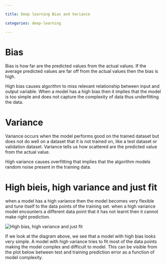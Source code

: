 ```yaml
---

title: Deep learning Bias and Variance

categories: deep-learning

---
```


# Bias

Bias is how far are the predicted values from the actual values. If the average predicted values are far off from the actual values then the bias is high.

High bias causes algorithm to miss relevant relationship between input and output variable. When a model has a high bias then it implies that the model is too simple and does not capture the complexity of data thus underfitting the data.



# Variance

Variance occurs when the model performs good on the trained dataset but does not do well on a dataset that it is not trained on, like a test dataset or validation dataset. Variance tells us how scattered are the predicted value from the actual value.

High variance causes overfitting that implies that the algorithm models random noise present in the training data.



# High bieis, high variance and just fit

when a model has a high variance then the model becomes very flexible and tune itself to the data points of the training set. when a high variance model encounters a different data point that it has not learnt then it cannot make right prediction.

![High bias, high variance and just fit](/home/sunw/github/blog/_posts/resources/img/bias_variance_just_fit.png)

If we look at the diagram above, we see that a model with high bias looks very simple. A model with high variance tries to fit most of the data points making the model complex and difficult to model. This can be visible from the plot below between test and training prediction error as a function of model complexity.

[Reference]: https://medium.com/datadriveninvestor/bias-and-variance-in-machine-learning-51fdd38d1f86	"Bias and Variance in Machine Learning"